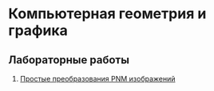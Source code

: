 # Компьютерная геометрия и графика

## Лабораторные работы
1. [Простые преобразования PNM изображений](lab1/)
